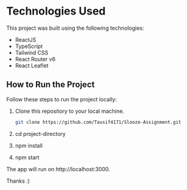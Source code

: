 # Technologies Used

This project was built using the following technologies:

- ReactJS
- TypeScript
- Tailwind CSS
- React Router v6
- React Leaflet

## How to Run the Project

Follow these steps to run the project locally:

1. Clone this repository to your local machine.

   ```bash
   git clone https://github.com/Tausif4171/Slooze-Assignment.git

   ```

2. cd project-directory

3. npm install

4. npm start

The app will run on http://localhost:3000.

Thanks :)
